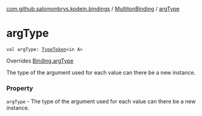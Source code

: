 [com.github.salomonbrys.kodein.bindings](../index.md) / [MultitonBinding](index.md) / [argType](.)

# argType

`val argType: `[`TypeToken`](../../com.github.salomonbrys.kodein/-type-token/index.md)`<in A>`

Overrides [Binding.argType](../-binding/arg-type.md)

The type of the argument used for each value can there be a new instance.

### Property

`argType` - The type of the argument used for each value can there be a new instance.